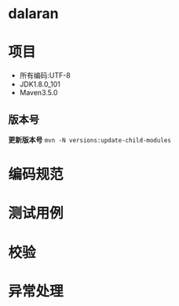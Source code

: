 # dalaran

# 项目
* 所有编码:UTF-8
* JDK1.8.0_101
* Maven3.5.0
## 版本号
**更新版本号**
`mvn -N versions:update-child-modules`

# 编码规范
# 测试用例
# 校验
# 异常处理


